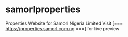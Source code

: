 # samorlproperties
Properties Website for Samorl Nigeria Limited
Visit [=== https://properties.samorl.com.ng ===] for live preview

